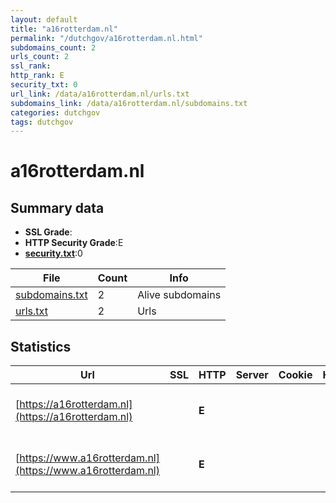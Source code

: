 ```yaml
---
layout: default
title: "a16rotterdam.nl"
permalink: "/dutchgov/a16rotterdam.nl.html"
subdomains_count: 2
urls_count: 2
ssl_rank: 
http_rank: E
security_txt: 0
url_link: /data/a16rotterdam.nl/urls.txt
subdomains_link: /data/a16rotterdam.nl/subdomains.txt
categories: dutchgov
tags: dutchgov
---
```



# a16rotterdam.nl
## Summary data


 - **SSL Grade**:
 - **HTTP Security Grade**:E
 - **[security.txt](https://www.digitaleoverheid.nl/nieuws/standaard-security-txt-nu-verplicht-voor-overheid/)**:0


| File       | Count | Info |
|------------|-------|------|
|[subdomains.txt](/DutchGovScope/data/a16rotterdam.nl/subdomains.txt)|2|Alive subdomains|
|[urls.txt](/DutchGovScope/data/a16rotterdam.nl/urls.txt)|2|Urls|


## Statistics


| Url | SSL | HTTP | Server | Cookie | HSTS | CORS | CTO | CSP | XFO | XXP | RP |FP| Tech |Title |
|--------|-------|-------|------|------|------|------|------|------|------|------|------|------|------|------|
|[https://a16rotterdam.nl](https://a16rotterdam.nl)| | **E**|| | | | | | | | :white_check_mark: | |HSTS Microsoft ASP.NET YouTube|405 Method not a...|
|[https://www.a16rotterdam.nl](https://www.a16rotterdam.nl)| | **E**|| | | | | | | | :white_check_mark: | |HSTS Microsoft ASP.NET YouTube|Object moved|


